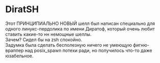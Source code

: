 # DiratSH
Этот ПРИНЦИПИАЛЬНО НОВЫЙ шелл был написан специально для одного линукс-пердолика по имени Диратоф, который очень любит ставить какие-то нн немощные шеллы.<br>
Зачем? Сидел бы на zsh спокойно.<br>
Задумка была сделать бесполезную ничего не умеющую фигню-враппер над posix_spawn потехи ради, но получилось что-то даже юзабельное.<br>